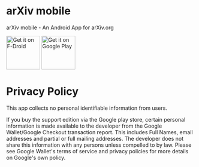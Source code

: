 arXiv mobile
============

arXiv mobile - An Android App for arXiv.org

<a href="https://f-droid.org/packages/com.commonsware.android.arXiv/" target="_blank">
<img src="https://f-droid.org/badge/get-it-on.png" alt="Get it on F-Droid" height="90"/></a>
<a href="https://play.google.com/store/apps/details?id=com.commonsware.android.arXiv" target="_blank">
<img src="https://play.google.com/intl/en_us/badges/images/generic/en-play-badge.png" alt="Get it on Google Play" height="90"/></a>

# Privacy Policy

This app collects no personal identifiable information from users.

If you buy the support edition via the Google play store, certain personal information is made available to the developer from the Google Wallet/Google Checkout transaction report. This includes Full Names, email addresses and partial or full mailing addresses. The developer does not share this information with any persons unless compelled to by law. Please see Google Wallet's terms of service and privacy policies for more details on Google's own policy.
